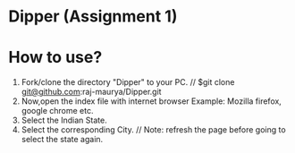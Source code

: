 # Dipper (Assignment 1)

# How to use?
1. Fork/clone the directory "Dipper" to your PC. // $git clone  git@github.com:raj-maurya/Dipper.git
2. Now,open the index file with internet browser Example: Mozilla firefox, google chrome etc.
3. Select the Indian State.
4. Select the corresponding City.                             // Note: refresh the page before going to select the state again.
